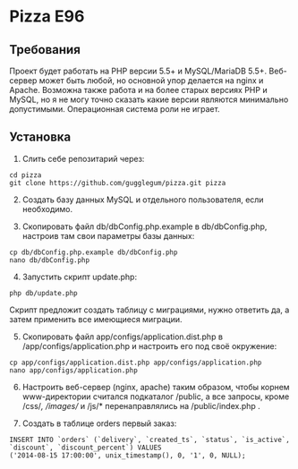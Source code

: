 Pizza E96
=========

Требования
----------

Проект будет работать на PHP версии 5.5+ и MySQL/MariaDB 5.5+. Веб-сервер может быть любой, но основной упор делается на nginx и Apache. Возможна также работа и на более старых версиях PHP и MySQL, но я не могу точно сказать какие версии являются минимально допустимыми. Операционная система роли не играет.


Установка
---------

1) Слить себе репозитарий через:
```
cd pizza
git clone https://github.com/gugglegum/pizza.git pizza
```
2) Создать базу данных MySQL и отдельного пользователя, если необходимо.

3) Скопировать файл db/dbConfig.php.example в db/dbConfig.php, настроив там свои параметры базы данных:
```
cp db/dbConfig.php.example db/dbConfig.php
nano db/dbConfig.php
```
4) Запустить скрипт update.php:
```
php db/update.php
```
Скрипт предложит создать таблицу с миграциями, нужно ответить да, а затем применить все имеющиеся миграции.

5) Скопировать файл app/configs/application.dist.php в /app/configs/application.php и настроить его под своё окружение:
```
cp app/configs/application.dist.php app/configs/application.php
nano app/configs/application.php
```
6) Настроить веб-сервер (nginx, apache) таким образом, чтобы корнем www-директории считался подкаталог /public, а все запросы, кроме /css/*, /images/* и /js/* перенаправлялись на /public/index.php
.

7) Создать в таблице orders первый заказ:
```
INSERT INTO `orders` (`delivery`, `created_ts`, `status`, `is_active`, `discount`, `discount_percent`) VALUES
('2014-08-15 17:00:00', unix_timestamp(), 0, '1', 0, NULL);
```
